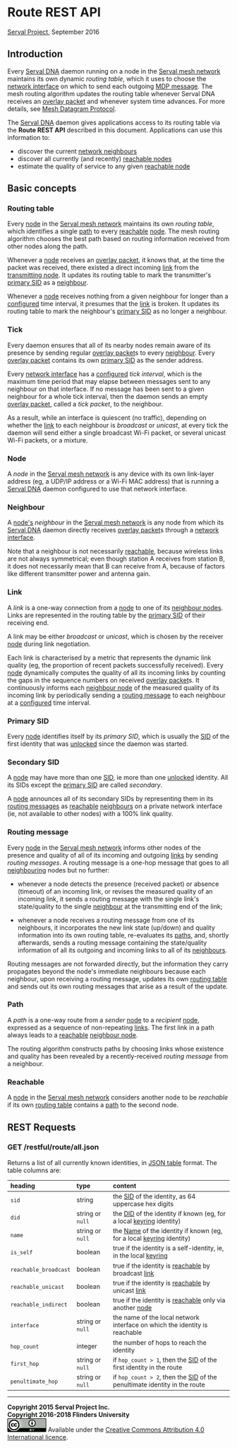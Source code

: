 Route REST API
==============
[Serval Project][], September 2016

Introduction
------------

Every [Serval DNA][] daemon running on a node in the [Serval mesh network][]
maintains its own dynamic *routing table*, which it uses to choose the [network
interface][] on which to send each outgoing [MDP message][].  The mesh routing
algorithm updates the routing table whenever Serval DNA receives an [overlay
packet][] and whenever system time advances.  For more details, see [Mesh
Datagram Protocol][].

The [Serval DNA][] daemon gives applications access to its routing table via
the **Route REST API** described in this document.  Applications can use this
information to:

  * discover the current [network neighbours](#neighbour)
  * discover all currently (and recently) [reachable nodes](#reachable)
  * estimate the quality of service to any given [reachable node](#reachable)

Basic concepts
--------------

### Routing table

Every [node](#node) in the [Serval mesh network][] maintains its own *routing
table*, which identifies a single [path](#path) to every [reachable](#reachable)
[node](#node).  The mesh routing algorithm chooses the best path based on
routing information received from other nodes along the path.

Whenever a [node](#node) receives an [overlay packet][], it knows that, at the
time the packet was received, there existed a direct incoming [link](#link)
from the [transmitting node][transmitter].  It updates its routing table to
mark the transmitter's [primary SID](#primary-sid) as a [neighbour](#neighbour).

Whenever a [node](#node) receives nothing from a given neighbour for longer
than a [configured][] time interval, it presumes that the [link](#link) is
broken.  It updates its routing table to mark the neighbour's [primary
SID](#primary-sid) as no longer a neighbour.

### Tick

Every daemon ensures that all of its nearby nodes remain aware of its presence
by sending regular [overlay packet][]s to every [neighbour](#neighbour).  Every
[overlay packet][] contains its own [primary SID](#primary-sid) as the sender
address.

Every [network interface][] has a [configured][] *tick interval*, which is the
maximum time period that may elapse between messages sent to any neighbour on
that interface.  If no message has been sent to a given neighbour for a whole
tick interval, then the daemon sends an empty [overlay packet][], called a
*tick packet*, to the neighbour.

As a result, while an interface is quiescent (no traffic), depending on whether
the [link](#link) to each neighbour is *broadcast* or *unicast*, at every tick
the daemon will send either a single broadcast Wi-Fi packet, or several unicast
Wi-Fi packets, or a mixture.

### Node

A *node* in the [Serval mesh network][] is any device with its own link-layer
address (eg, a UDP/IP address or a Wi-Fi MAC address) that is running a [Serval
DNA][] daemon configured to use that network interface.

### Neighbour

A [node's](#node) *neighbour* in the [Serval mesh network][] is any node from
which its [Serval DNA][] daemon directly receives [overlay packet][]s through a
[network interface][].

Note that a neighbour is not necessarily [reachable](#reachable), because
wireless links are not always symmetrical; even though station A receives from
station B, it does not necessarily mean that B can receive from A, because of
factors like different transmitter power and antenna gain.

### Link

A *link* is a one-way connection from a [node](#node) to one of its [neighbour
nodes](#neighbour).  Links are represented in the routing table by the [primary
SID](#primary-sid) of their receiving end.

A link may be either *broadcast* or *unicast*, which is chosen by the receiver
[node](#node) during link negotiation.

Each link is characterised by a metric that represents the dynamic link quality
(eg, the proportion of recent packets successfully received).  Every
[node](#node) dynamically computes the quality of all its incoming links by
counting the gaps in the sequence numbers on received [overlay packet][]s.  It
continuously informs each [neighbour node](#neighbour) of the measured quality
of its incoming link by periodically sending a [routing
message](#routing-message) to each neighbour at a [configured][] time interval.

### Primary SID

Every [node](#node) identifies itself by its *primary SID*, which is usually
the [SID][] of the first identity that was [unlocked][] since the daemon was
started.

### Secondary SID

A [node](#node) may have more than one [SID][], ie more than one [unlocked][]
identity.  All its SIDs except the [primary SID](#primary-sid) are called
*secondary*.

A [node](#node) announces all of its secondary SIDs by representing them in its
[routing messages](#routing-message) as [reachable](#reachable)
[neighbours](#neighbour) on a private network interface (ie, not available to
other nodes) with a 100% link quality.

### Routing message

Every [node](#node) in the [Serval mesh network][] informs other nodes of the
presence and quality of all of its incoming and outgoing [links](#link) by
sending *routing messages*.  A routing message is a one-hop message that goes
to all [neighbouring](#neighbour) nodes but no further:

  * whenever a node detects the presence (received packet) or absence (timeout)
    of an incoming link, or revises the measured quality of an incoming link,
    it sends a routing message with the single link's state/quality to the
    single [neighbour](#neighbour) at the transmitting end of the link;

  * whenever a node receives a routing message from one of its neighbours, it
    incorporates the new link state (up/down) and quality information into its own
    routing table, re-evaluates its [paths](#path), and, shortly afterwards,
    sends a routing message containing the state/quality information of all its
    outgoing and incoming links to all of its [neighbours](#neighbour).

Routing messages are not forwarded directly, but the information they carry
propagates beyond the node's immediate neighbours because each neighbour, upon
receiving a routing message, updates its own [routing table](#routing-table)
and sends out its own routing messages that arise as a result of the update.

### Path

A *path* is a one-way route from a *sender* [node](#node) to a *recipient*
[node](#node), expressed as a sequence of non-repeating [links](#link).  The
first link in a path always leads to a [reachable](#reachable) [neighbour
node](#neighbour).

The routing algorithm constructs paths by choosing links whose existence and
quality has been revealed by a recently-received *routing message* from a
neighbour.

### Reachable

A [node](#node) in the [Serval mesh network][] considers another node to be
*reachable* if its own [routing table](#routing-table) contains a [path](#path)
to the second node.

REST Requests
-------------

### GET /restful/route/all.json

Returns a list of all currently known identities, in [JSON table][] format.
The table columns are:

| heading               | type             | content                                                                        |
|:--------------------- |:---------------- |:------------------------------------------------------------------------------ |
| `sid`                 | string           | the [SID][] of the identity, as 64 uppercase hex digits                        |
| `did`                 | string or `null` | the [DID][] of the identity if known (eg, for a local [keyring][] identity)    |
| `name`                | string or `null` | the [Name][] of the identity if known (eg, for a local [keyring][] identity)   |
| `is_self`             | boolean          | true if the identity is a self-identity, ie, in the local [keyring][]          |
| `reachable_broadcast` | boolean          | true if the identity is [reachable](#reachable) by broadcast [link](#link)     |
| `reachable_unicast`   | boolean          | true if the identity is [reachable](#reachable) by unicast [link](#link)       |
| `reachable_indirect`  | boolean          | true if the identity is [reachable](#reachable) only via another [node](#node) |
| `interface`           | string or `null` | the name of the local network interface on which the identity is reachable     |
| `hop_count`           | integer          | the number of hops to reach the identity                                       |
| `first_hop`           | string or `null` | if `hop_count > 1`, then the [SID][] of the first identity in the route        |
| `penultimate_hop`     | string or `null` | if `hop_count > 2`, then the [SID][] of the penultimate identity in the route  |

-----
**Copyright 2015 Serval Project Inc.**  
**Copyright 2016-2018 Flinders University**  
![CC-BY-4.0](./cc-by-4.0.png)
Available under the [Creative Commons Attribution 4.0 International licence][CC BY 4.0].


[Serval Project]: http://www.servalproject.org/
[CC BY 4.0]: ../LICENSE-DOCUMENTATION.md
[Serval Mesh network]: http://developer.servalproject.org/dokuwiki/doku.php?id=content:tech:mesh_network
[Serval DNA]: ../README.md
[REST-API]: ./REST-API.md
[keyring]: ./REST-API-Keyring.md
[SID]: ./REST-API-Keyring.md#serval-id
[DID]: ./REST-API-Keyring.md#did
[Name]: ./REST-API-Keyring.md#name
[unlocked]: ./REST-API-Keyring.md#identity-unlocking
[overlay packet]: ./Mesh-Datagram-Protocol.md#overlay-packet
[sender]: ./Mesh-Datagram-Protocol.md#sender
[transmitter]: ./Mesh-Datagram-Protocol.md#transmitter
[MDP message]: ./Mesh-Datagram-Protocol.md#mdp-message
[broadcast]: ./Mesh-Datagram-Protocol.md#broadcast
[Mesh Datagram Protocol]: ./Mesh-Datagram-Protocol.md
[JSON table]: ./REST-API.md#json-table
[configured]: ./Servald-Configuration.md
[network interface]: ./Servald-Configuration.md#network-interfaces
[200]: ./REST-API.md#200-ok
[201]: ./REST-API.md#201-created
[202]: ./REST-API.md#202-accepted
[400]: ./REST-API.md#400-bad-request
[404]: ./REST-API.md#404-not-found
[419]: ./REST-API.md#419-authentication-timeout
[422]: ./REST-API.md#422-unprocessable-entity
[423]: ./REST-API.md#423-locked
[500]: ./REST-API.md#500-server-error
